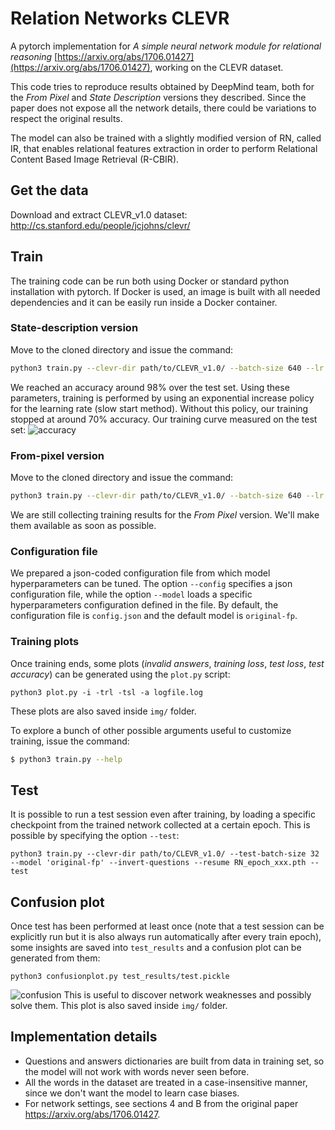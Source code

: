 # Relation Networks CLEVR
A pytorch implementation for _A simple neural network module for relational reasoning_ [https://arxiv.org/abs/1706.01427](https://arxiv.org/abs/1706.01427), working on the CLEVR dataset.

This code tries to reproduce results obtained by DeepMind team, both for the _From Pixel_ and _State Description_ versions they described. Since the paper does not expose all the network details, there could be variations to respect the original results.

The model can also be trained with a slightly modified version of RN, called IR, that enables relational features extraction in order to perform Relational Content Based Image Retrieval (R-CBIR).

## Get the data

Download and extract CLEVR_v1.0 dataset: http://cs.stanford.edu/people/jcjohns/clevr/

## Train

The training code can be run both using Docker or standard python installation with pytorch.
If Docker is used, an image is built with all needed dependencies and it can be easily run inside a Docker container.

### State-description version
Move to the cloned directory and issue the command:
```sh
python3 train.py --clevr-dir path/to/CLEVR_v1.0/ --batch-size 640 --lr 0.000005 --lr-step 20 --lr-gamma 2 --lr-max 0.0005 --epochs 500 --clip-norm 50 --invert-questions --model 'original-sd' | tee logfile.log
```
We reached an accuracy around 98% over the test set.
Using these parameters, training is performed by using an exponential increase policy for the learning rate (slow start method). Without this policy, our training stopped at around 70% accuracy.
Our training curve measured on the test set:
![accuracy](https://user-images.githubusercontent.com/25117311/39134913-0e02b028-4718-11e8-9bfc-d586962f0b1d.png)

### From-pixel version
Move to the cloned directory and issue the command:
```sh
python3 train.py --clevr-dir path/to/CLEVR_v1.0/ --batch-size 640 --lr 0.000005 --lr-step 20 --lr-gamma 2 --lr-max 0.0005 --epochs 500 --clip-norm 50 --invert-questions --model 'original-fp' | tee logfile.log
```
We are still collecting training results for the _From Pixel_ version. We'll make them available as soon as possible.

### Configuration file
We prepared a json-coded configuration file from which model hyperparameters can be tuned. The option ```--config``` specifies a json configuration file, while the option ```--model``` loads a specific hyperparameters configuration defined in the file.
By default, the configuration file is ```config.json``` and the default model is ```original-fp```.
### Training plots
Once training ends, some plots (_invalid answers_, _training loss_, _test loss_, _test accuracy_) can be generated using the ```plot.py``` script:
```
python3 plot.py -i -trl -tsl -a logfile.log
```
These plots are also saved inside ```img/``` folder.

To explore a bunch of other possible arguments useful to customize training, issue the command:
```sh
$ python3 train.py --help
```

## Test
It is possible to run a test session even after training, by loading a specific checkpoint from the trained network collected at a certain epoch. This is possible by specifying the option ```--test```: 
```
python3 train.py --clevr-dir path/to/CLEVR_v1.0/ --test-batch-size 32 --model 'original-fp' --invert-questions --resume RN_epoch_xxx.pth --test
```

## Confusion plot
Once test has been performed at least once (note that a test session can be explicitly run but it is also always run automatically after every train epoch), some insights are saved into ```test_results``` and a confusion plot can be generated from them:
```
python3 confusionplot.py test_results/test.pickle
```
![confusion](https://user-images.githubusercontent.com/25117311/40371199-3d78f980-5de2-11e8-8c1f-478e908c19d8.png)
This is useful to discover network weaknesses and possibly solve them.
This plot is also saved inside ```img/``` folder.


## Implementation details
* Questions and answers dictionaries are built from data in training set, so the model will not work with words never seen before.
* All the words in the dataset are treated in a case-insensitive manner, since we don't want the model to learn case biases.
* For network settings, see sections 4 and B from the original paper https://arxiv.org/abs/1706.01427.
